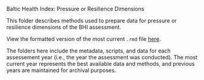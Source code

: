 Baltic Health Index: Pressure or Resilience Dimensions

This folder describes methods used to prepare data for pressure or resilience dimensions of the BHI assessment.

View the formatted version of the most current `.rmd` file [here](https://github.com/OHI-Science/bhi-prep/tree/master/prep/pressures/munitions/v2019/munitions_prep.rmd).

The folders here include the metadata, scripts, and data for each assessement year (i.e., the year the assessment was conducted). The most current year represents the best available data and methods, and previous years are maintained for archival purposes.
